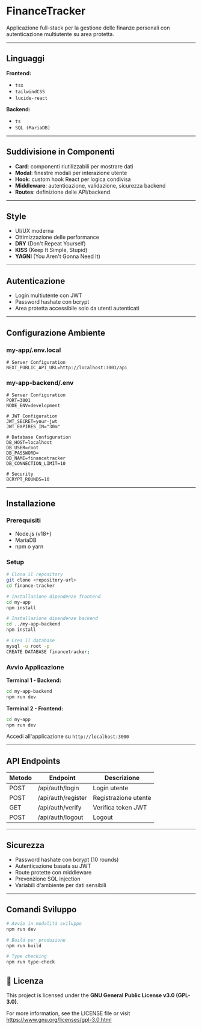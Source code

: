 # FinanceTracker

Applicazione full-stack per la gestione delle finanze personali con autenticazione multiutente su area protetta.

---

## Linguaggi

**Frontend:**
- `tsx`
- `tailwindCSS`
- `lucide-react`

**Backend:**
- `ts`
- `SQL (MariaDB)`

---

## Suddivisione in Componenti

- **Card**: componenti riutilizzabili per mostrare dati
- **Modal**: finestre modali per interazione utente
- **Hook**: custom hook React per logica condivisa
- **Middleware**: autenticazione, validazione, sicurezza backend
- **Routes**: definizione delle API/backend

---

## Style

- UI/UX moderna
- Ottimizzazione delle performance
- **DRY** (Don't Repeat Yourself)
- **KISS** (Keep It Simple, Stupid)
- **YAGNI** (You Aren't Gonna Need It)

---

## Autenticazione

- Login multiutente con JWT
- Password hashate con bcrypt
- Area protetta accessibile solo da utenti autenticati

---

## Configurazione Ambiente

### my-app/.env.local

```env
# Server Configuration
NEXT_PUBLIC_API_URL=http://localhost:3001/api
```

### my-app-backend/.env

```env
# Server Configuration
PORT=3001
NODE_ENV=development

# JWT Configuration
JWT_SECRET=your-jwt
JWT_EXPIRES_IN="30m"

# Database Configuration
DB_HOST=localhost
DB_USER=root
DB_PASSWORD=
DB_NAME=financetracker
DB_CONNECTION_LIMIT=10

# Security
BCRYPT_ROUNDS=10
```

---

## Installazione

### Prerequisiti

- Node.js (v18+)
- MariaDB
- npm o yarn

### Setup

```bash
# Clona il repository
git clone <repository-url>
cd finance-tracker

# Installazione dipendenze frontend
cd my-app
npm install

# Installazione dipendenze backend
cd ../my-app-backend
npm install

# Crea il database
mysql -u root -p
CREATE DATABASE financetracker;
```

### Avvio Applicazione

**Terminal 1 - Backend:**
```bash
cd my-app-backend
npm run dev
```

**Terminal 2 - Frontend:**
```bash
cd my-app
npm run dev
```

Accedi all'applicazione su `http://localhost:3000`

---

## API Endpoints

| Metodo | Endpoint              | Descrizione          |
|--------|----------------------|----------------------|
| POST   | /api/auth/login      | Login utente         |
| POST   | /api/auth/register   | Registrazione utente |
| GET    | /api/auth/verify     | Verifica token JWT   |
| POST   | /api/auth/logout     | Logout               |

---

## Sicurezza

- Password hashate con bcrypt (10 rounds)
- Autenticazione basata su JWT
- Route protette con middleware
- Prevenzione SQL injection
- Variabili d'ambiente per dati sensibili

---

## Comandi Sviluppo

```bash
# Avvio in modalità sviluppo
npm run dev

# Build per produzione
npm run build

# Type checking
npm run type-check
```

## 📄 Licenza

This project is licensed under the **GNU General Public License v3.0 (GPL-3.0)**.

For more information, see the LICENSE file or visit <https://www.gnu.org/licenses/gpl-3.0.html>
